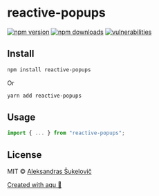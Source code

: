 # reactive-popups

>

[![npm version](https://img.shields.io/npm/v/reactive-popups)](https://www.npmjs.com/package/reactive-popups)
[![npm downloads](https://img.shields.io/npm/dw/reactive-popups)](https://www.npmjs.com/package/reactive-popups)
[![vulnerabilities](https://img.shields.io/snyk/vulnerabilities/npm/reactive-popups)](https://www.npmjs.com/package/reactive-popups)

## Install

```bash
npm install reactive-popups
```

Or

```bash
yarn add reactive-popups
```

## Usage

```js
import { ... } from "reactive-popups";
```

## License

MIT © [Aleksandras Šukelovič](https://github.com/AlexShukel)

[Created with aqu 🌊](https://github.com/ArtiomTr/aqu#readme)
